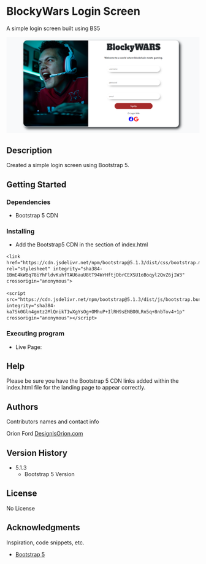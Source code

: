 # BlockyWars Login Screen

A simple login screen built using BS5

<img src="https://github.com/DesignisOrion/Blocky-Wars/blob/main/img/screenshot.png"/>

## Description

Created a simple login screen using Bootstrap 5.

## Getting Started

### Dependencies

* Bootstrap 5 CDN

### Installing

* Add the Bootstrap5 CDN in the <head> </head> section of index.html
```
<link href="https://cdn.jsdelivr.net/npm/bootstrap@5.1.3/dist/css/bootstrap.min.css" rel="stylesheet" integrity="sha384-1BmE4kWBq78iYhFldvKuhfTAU6auU8tT94WrHftjDbrCEXSU1oBoqyl2QvZ6jIW3" crossorigin="anonymous">

<script src="https://cdn.jsdelivr.net/npm/bootstrap@5.1.3/dist/js/bootstrap.bundle.min.js" integrity="sha384-ka7Sk0Gln4gmtz2MlQnikT1wXgYsOg+OMhuP+IlRH9sENBO0LRn5q+8nbTov4+1p" crossorigin="anonymous"></script>
```
### Executing program

* Live Page: 

## Help

Please be sure you have the Bootstrap 5 CDN links added within the index.html file for the landing page to appear correctly. 


## Authors

Contributors names and contact info

Orion Ford 
[DesignIsOrion.com](https://www.DesignIsOrion.com)

## Version History

* 5.1.3
    * Bootstrap 5 Version
    

## License

No License

## Acknowledgments

Inspiration, code snippets, etc.
* [Bootstrap 5 ](https://getbootstrap.com)

